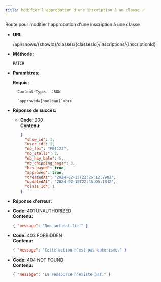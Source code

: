```yaml
---
title: Modifier l'approbation d'une inscription à un classe ✅
---
```


Route pour modifier l'approbation d'une inscription à une classe

- **URL**

  /api/shows/{showId}/classes/{classesId}/inscriptions/{inscriptionId}

- **Méthode:**

  `PATCH`

- **Paramètres:**

  **Requis:**

        Content-Type:  JSON

        `approved=[boolean]`<br>

- **Réponse de succès:**

  - **Code:** 200 <br />
    **Contenu:**
    ```json
    {
      "show_id": 1,
      "user_id": 1,
      "no_fei": "FEI123",
      "nb_stalls": 2,
      "nb_hay_bale": 5,
      "nb_chipping_bags": 3,
      "has_payed": true,
      "approved": true,
      "createdAt": "2024-02-15T22:26:12.298Z",
      "updatedAt": "2024-02-15T22:45:05.184Z",
      "class_id": 1
    }
    ```

- **Réponse d'erreur:**

- **Code:** 401 UNAUTHORIZED <br />
  **Contenu:**

  ```json
  { "message": "Non authentifié." }
  ```

- **Code:** 403 FORBIDDEN <br />
  **Contenu:**

  ```json
  { "message": "Cette action n’est pas autorisée." }
  ```

- **Code:** 404 NOT FOUND <br />
  **Contenu:**
  ```json
  { "message": "La ressource n’existe pas." }
  ```
